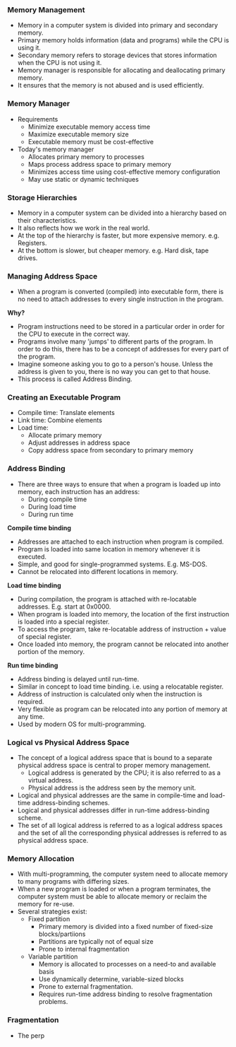 ### Memory Management
- Memory in a computer system is divided into primary and secondary memory.
- Primary memory holds information (data and programs) while the CPU is using it.
- Secondary memory refers to storage devices that stores information when the CPU is not using it.
- Memory manager is responsible for allocating and deallocating  primary memory.
- It ensures that the memory is not abused and is used efficiently.

### Memory Manager
- Requirements
	- Minimize executable memory access time
	- Maximize executable memory size
	- Executable memory must be cost-effective
- Today's memory manager
	- Allocates primary memory to processes 
	- Maps process address space to primary memory
	- Minimizes access time using cost-effective memory configuration
	- May use static or dynamic techniques

### Storage Hierarchies
- Memory in a computer system can be divided into a hierarchy based on their characteristics.
- It also reflects how we work in the real world.
- At the top of the hierarchy is faster, but more expensive memory. e.g. Registers.
- At the bottom is slower, but cheaper memory. e.g. Hard disk, tape drives.

### Managing Address Space
 - When a program is converted (compiled) into executable form, there is no need to attach addresses to every single instruction in the program.

**Why?**
- Program instructions need to be stored in a particular order in order for the CPU to execute in the correct way.
- Programs involve many 'jumps' to different parts of the program. In order to do this, there has to be a concept of addresses for every part of the program.
- Imagine someone asking you to go to a person's house. Unless the address is given to you, there is no way you can get to that house.
- This process is called Address Binding.

### Creating an Executable Program
- Compile time: Translate elements
- Link time: Combine elements
- Load time:
	- Allocate primary memory
	- Adjust addresses in address space
	- Copy address space from secondary to primary memory

### Address Binding
- There are three ways to ensure that when a program is loaded up into memory, each instruction has an address:
	- During compile time
	- During load time 
	- During run time

**Compile time binding**
- Addresses are attached to each instruction when program is compiled.
- Program is loaded into same location in memory whenever it is executed.
- Simple, and good for single-programmed systems. E.g. MS-DOS.
- Cannot be relocated into different locations in memory.

**Load time binding**
- During compilation, the program is attached with re-locatable addresses. E.g. start at 0x0000.
- When program is loaded into memory, the location of the first instruction is loaded into a special register.
- To access the program, take re-locatable address of instruction + value of special register.
- Once loaded into memory, the program cannot be relocated into another portion of the memory.

**Run time binding**
- Address binding is delayed until run-time.
- Similar in concept to load time binding. i.e. using a relocatable register.
- Address of instruction is calculated only when the instruction is required.
- Very flexible as program can be relocated into any portion of memory at any time.
- Used by modern OS for multi-programming.

### Logical vs Physical Address Space
- The concept of a logical address space that is bound to a separate physical address space is central to proper memory management.
	- Logical address is generated by the CPU; it is also referred to as a virtual address.
	- Physical address is the address seen by the memory unit.
- Logical and physical addresses are the same in compile-time and load-time address-binding schemes.
- Logical and physical addresses differ in run-time address-binding scheme.
- The set of all logical address is referred to as a logical address spaces and the set of all the corresponding physical addresses is referred to as physical address space.

### Memory Allocation
- With multi-programming, the computer system need to allocate memory to many programs with differing sizes.
- When a new program is loaded or when a program terminates, the computer system must be able to allocate memory or reclaim the memory for re-use.
- Several strategies exist:
	- Fixed partition
		- Primary memory is divided into a fixed number of fixed-size blocks/partiions
		- Partitions are typically not of equal size
		- Prone to internal fragmentation
	- Variable partition
		- Memory is allocated to processes on a need-to and available basis
		- Use dynamically determine, variable-sized blocks
		- Prone to external fragmentation.
		- Requires run-time address binding to resolve fragmentation problems.

### Fragmentation
- The perp